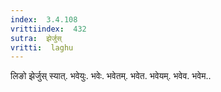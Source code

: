 ```yaml
---
index:  3.4.108
vrittiindex:  432
sutra:  झेर्जुस्
vritti:  laghu 
---
```


लिङो झेर्जुस् स्यात्. भवेयुः. भवेः. भवेतम्. भवेत. भवेयम्. भवेव. भवेम..

